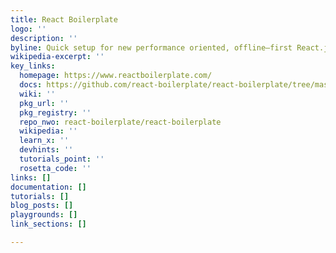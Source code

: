 ```yaml
---
title: React Boilerplate
logo: ''
description: ''
byline: Quick setup for new performance oriented, offline–first React.js applications
wikipedia-excerpt: ''
key_links:
  homepage: https://www.reactboilerplate.com/
  docs: https://github.com/react-boilerplate/react-boilerplate/tree/master/docs
  wiki: ''
  pkg_url: ''
  pkg_registry: ''
  repo_nwo: react-boilerplate/react-boilerplate
  wikipedia: ''
  learn_x: ''
  devhints: ''
  tutorials_point: ''
  rosetta_code: ''
links: []
documentation: []
tutorials: []
blog_posts: []
playgrounds: []
link_sections: []

---
```

